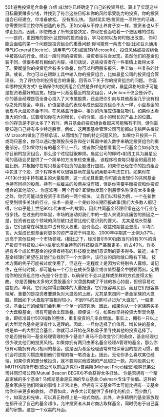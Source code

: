 501:避免投资组合重叠
介绍
成功!你已经确定了自己的投资目标，算出了实现这些目标需要赚多少钱，并找到了符合这些目标和你的风险承受能力的投资。你的投资组合已经建立，你准备放松。
没有那么快。
面对现实吧:投资是一项终生的活动，你需要继续监控你所创造的东西。正如父母从不停止养育子女一样，投资者也从不停止投资。因此，即使做出了所有这些决定，你现在也面临着一个更困难的过程——是的，更困难的部分:监控你的投资组合，学习如何以及何时做出改变。
你可能会面临的第一个问题是投资组合的重叠问题:你可能有一两支个股(比如巨头通用电气(General Electric)、通用电气(GE)或微软(Microsoft))、投资风格或投资组合中被高估的行业。经过一段时间的投资后，投资者往往会发现，虽然他们的基金包装不同，但很多都有相似的内容。换句话说，这些投资者在一件事情上做得太多了。要衡量你的投资组合有多少重叠，你可以利用股东报告，手工做一些复杂的计算。或者，你也可以在跟踪工具中输入你的投资组合，比如晨星公司的投资组合管理器。
为了评估你的投资组合的重叠，回答以下关于你的投资组合的问题。
你喜欢哪种投资方式?
在确保你的投资组合仍然是多样化的时候，晨星风格的盒子可能是投资者最好的朋友。根据一只基金最近的投资组合，style box不仅会告诉你，你的基金经理是否全身心投入了大市值股票，还会把你引向与其他基金几乎没有相似之处的基金。毕竟，价值型基金的表现与成长型投资组合不太一样，小盘基金的表现与大盘股基金不同。在风格盒行话中，相对的角落应该相互吸引。如果你太看重大的价值，试着增加你在大的增长，小的价值，或小的增长的产品上的位置。
你的存货是不是太多了?
有时，两只基金的投资组合看起来可能略有不同，但你需要知道自己持有多少特定股票。例如，这两家基金管理公司可能都向电脑巨头微软(Microsoft)做出了巨额承诺，从而增加了你的特定问题风险。
如果你只投资一只或两只基金，你可以通过整理股东报告和在计算器中输入数字来确定投资组合的重叠部分。但如果你持有的基金不止一只，或者你只是想看看另一只基金会如何改变你目前的投资组合，那么这个过程就很麻烦。晨星公司的即时x射线工具为晨星公司的高级会员提供了一个简单的方法来检查重叠。
该程序检查每只基金的最高持股比例，并根据你在每只基金中投资的金额进行加权。如果你已经在你的投资组合中包含了个股，这个程序也可以很容易地在最后的余额中考虑它们。如果你在401(k)计划中持有雇主的大量股票，这一点尤其重要;你可能会发现你的共同基金也持有同样的股票。持有一些雇主的股票并没有错，但是你需要平衡投资和你投资组合的其他部分。
你喜欢哪一两个行业?
即使你发现个别股票名称没有太多重叠之处，你仍可能过度投资于市场的一两个板块。
让我们以科技为例，一个在新世纪受到很多关注的行业。技术一直是一个美妙的长期回报故事(我们大多数人都记得，它似乎是上世纪90年代末唯一的故事)，因此共同基金经理经常在这个行业花很多钱。在过去的四年里，市场的波动对我们中的一些人来说如此痛苦的原因之一是，投资者在这个领域的风险敞口通常比他们意识到的要大。
尤其是成长型基金，它们通常在科技股中占有较大权重，股价高企，收益预期甚至更高。平均而言，大型成长型基金将更多的资产投资于科技股，2000年中期这一比例为37%，远高于其他任何一个市场领域。(相比之下，标准普尔500指数当时约有30%的资产投资于科技股。)中小型增长基金持有的科技股资产甚至更多，约占40%。许多拥有多个成长型基金的投资者持有的科技股比他们意识到的要多得多。最近，由于基金经理们希望在其他行业找到下一个大事件，该行业的风险敞口略有下降。
技术方面的例子可能被过度使用了，但这在一定程度上是因为它特别令人震惊。请记住，在任何时候，都可能有一个行业在成长型基金或价值型基金中脱颖而出。定期给你的投资组合拍x光是个好主意，以确保它不会以这样或那样的方式变得太扭曲。
你是否拥有太多的大盘股基金?
大盘股构成了不错的核心持股，但很容易过度投资。毕竟，它们经常得到媒体的大量报道，它们很容易买到，而且它们很容易理解。重要的是投资者要避免对大盘股的上瘾，尤其是来自同一基金家族的大盘股。原因如下:大盘股宇宙相对较小。不到9%的股票可以归为“大盘股”。一般来说，基金公司的经理们会利用一个单一的研究池，因此，如果你从一个家族购买多个大盘股基金，很有可能会出现重叠。顺便说一句，如果你坚持投资大型混合基金，即标准普尔500指数的整体，重复投资的几率会增加。事实上，拥有一只以上的大型混合基金是没有什么道理的。因此，一旦你选择了价值高、增长快的基金，或是单一的大型混合基金，你就可以开始在风格盒子里寻找其他的投资选择了。
你是否拥有同一基金经理管理的多个基金?
斑马不会改变它们的条纹，基金经理也很少改变他们的投资风格。如果你拥有两只由著名基金经理A管理的基金，那么你很有可能拥有两只相同的基金。这是因为基金经理通常有根深蒂固的投资习惯，他们会将这些习惯应用到他们管理的每一笔资金上。因此，无论你多么喜欢某位经理，如果你真的想分散投资，就不要购买他或她的产品超过一款。共同股票公司MUTHX的所有者(该公司以前由迈克尔•普莱斯(Michael Price)经营)收购兄弟公司共同灯塔公司(Mutual Beacon BEGRX)不会获得太多好处。
你是否拥有一个精品家族的多个基金?
马修斯基金是亚洲的专业基金;Oakmark专注于价值。这样的基金家族在他们所做的事情上非常出色，但拥有三支基金不太可能比拥有一支基金给你带来更多的收益。
尽管如此，许多大公司提供了多样化的机会，而少数几个，如富达和先锋，可以真正称得上是一站式商店。此外，许多精明的基金家族现在都开设了自己的基金超市，允许投资者从其它商店取样基金，同时仍忠于自己喜爱的家族。这是一个双赢的局面。
